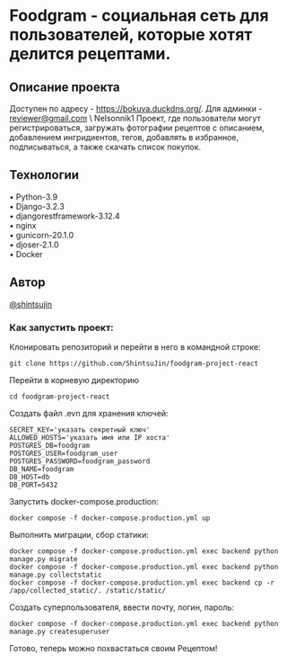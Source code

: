 # Foodgram - социальная сеть для пользователей, которые хотят делится рецептами.
## Описание проекта
Доступен по адресу - https://bokuva.duckdns.org/. Для админки - reviewer@gmail.com \ Nelsonnik1
Проект, где пользователи могут регистрироваться, загружать фотографии рецептов с описанием, добавлением ингридиентов, тегов, добавлять в избранное, подписываться, а также скачать список покупок.

## Технологии
•	Python-3.9  
•	Django-3.2.3  
•	djangorestframework-3.12.4  
•	nginx  
•	gunicorn-20.1.0  
•   djoser-2.1.0  
•   Docker
## Автор
[@shintsujin](https://github.com/shintsujin)

### Как запустить проект:

Клонировать репозиторий и перейти в него в командной строке:

```
git clone https://github.com/ShintsuJin/foodgram-project-react 
```

Перейти в корневую директорию

```
cd foodgram-project-react
```

Создать файл .evn для хранения ключей:

```
SECRET_KEY='указать секретный ключ'
ALLOWED_HOSTS='указать имя или IP хоста'
POSTGRES_DB=foodgram
POSTGRES_USER=foodgram_user
POSTGRES_PASSWORD=foodgram_password
DB_NAME=foodgram
DB_HOST=db
DB_PORT=5432
```

Запустить docker-compose.production:

```
docker compose -f docker-compose.production.yml up
```

Выполнить миграции, сбор статики:

```
docker compose -f docker-compose.production.yml exec backend python manage.py migrate
docker compose -f docker-compose.production.yml exec backend python manage.py collectstatic
docker compose -f docker-compose.production.yml exec backend cp -r /app/collected_static/. /static/static/

```

Создать суперпользователя, ввести почту, логин, пароль:

```
docker compose -f docker-compose.production.yml exec backend python manage.py createsuperuser
```

Готово, теперь можно похвастаться своим Рецептом!